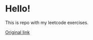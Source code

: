 # Hello!

This is repo with my leetcode exercises.

[Original link](https://leetcode.com/study-plan/algorithm/?progress=30xch0i)